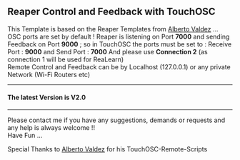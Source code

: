 ## Reaper  Control and Feedback with TouchOSC    
This Template is based on the Reaper Templates from [Alberto Valdez](https://github.com/AlbertoV5) ...
OSC ports are set by default ! Reaper is listening on Port **7000** and sending Feedback on Port **9000** ; so in TouchOSC the ports must be set to : Receive Port : **9000** and Send Port : **7000**  And please use **Connection 2** (as connection 1 will be used for ReaLearn)        
Remote Control and Feedback can be by Localhost (127.0.0.1) or any private Network (Wi-Fi Routers etc) 

---
#### The latest Version is  V2.0    

---
Please contact me if you have any suggestions, demands or requests and any help is always welcome !!   
Have Fun ...  

Special Thanks to [Alberto Valdez](https://github.com/AlbertoV5) for his TouchOSC-Remote-Scripts
